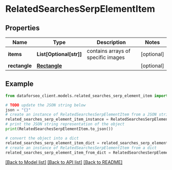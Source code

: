 # RelatedSearchesSerpElementItem


## Properties

Name | Type | Description | Notes
------------ | ------------- | ------------- | -------------
**items** | **List[Optional[str]]** | contains arrays of specific images | [optional] 
**rectangle** | [**Rectangle**](Rectangle.md) |  | [optional] 

## Example

```python
from dataforseo_client.models.related_searches_serp_element_item import RelatedSearchesSerpElementItem

# TODO update the JSON string below
json = "{}"
# create an instance of RelatedSearchesSerpElementItem from a JSON string
related_searches_serp_element_item_instance = RelatedSearchesSerpElementItem.from_json(json)
# print the JSON string representation of the object
print(RelatedSearchesSerpElementItem.to_json())

# convert the object into a dict
related_searches_serp_element_item_dict = related_searches_serp_element_item_instance.to_dict()
# create an instance of RelatedSearchesSerpElementItem from a dict
related_searches_serp_element_item_from_dict = RelatedSearchesSerpElementItem.from_dict(related_searches_serp_element_item_dict)
```
[[Back to Model list]](../README.md#documentation-for-models) [[Back to API list]](../README.md#documentation-for-api-endpoints) [[Back to README]](../README.md)


